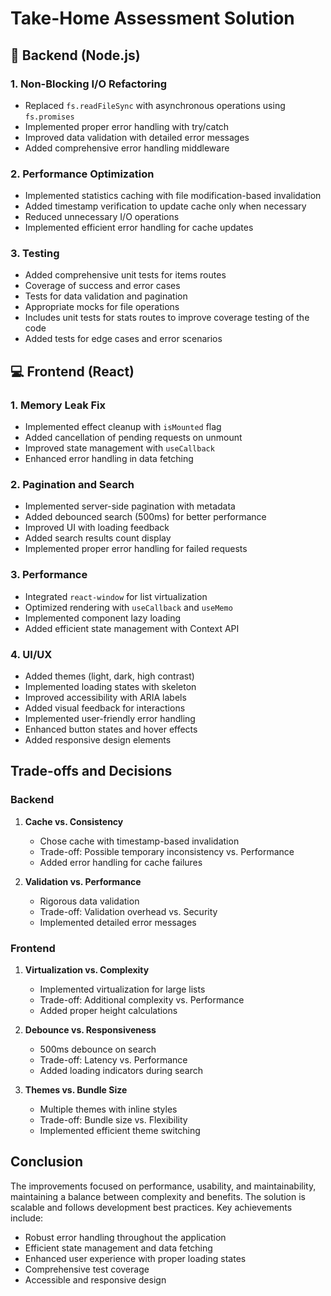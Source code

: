 # Take-Home Assessment Solution

## 🔧 Backend (Node.js)

### 1. Non-Blocking I/O Refactoring
- Replaced `fs.readFileSync` with asynchronous operations using `fs.promises`
- Implemented proper error handling with try/catch
- Improved data validation with detailed error messages
- Added comprehensive error handling middleware

### 2. Performance Optimization
- Implemented statistics caching with file modification-based invalidation
- Added timestamp verification to update cache only when necessary
- Reduced unnecessary I/O operations
- Implemented efficient error handling for cache updates

### 3. Testing
- Added comprehensive unit tests for items routes
- Coverage of success and error cases
- Tests for data validation and pagination
- Appropriate mocks for file operations
- Includes unit tests for stats routes to improve coverage testing of the code
- Added tests for edge cases and error scenarios

## 💻 Frontend (React)

### 1. Memory Leak Fix
- Implemented effect cleanup with `isMounted` flag
- Added cancellation of pending requests on unmount
- Improved state management with `useCallback`
- Enhanced error handling in data fetching

### 2. Pagination and Search
- Implemented server-side pagination with metadata
- Added debounced search (500ms) for better performance
- Improved UI with loading feedback
- Added search results count display
- Implemented proper error handling for failed requests

### 3. Performance
- Integrated `react-window` for list virtualization
- Optimized rendering with `useCallback` and `useMemo`
- Implemented component lazy loading
- Added efficient state management with Context API

### 4. UI/UX
- Added themes (light, dark, high contrast)
- Implemented loading states with skeleton
- Improved accessibility with ARIA labels
- Added visual feedback for interactions
- Implemented user-friendly error handling
- Enhanced button states and hover effects
- Added responsive design elements

## Trade-offs and Decisions

### Backend
1. **Cache vs. Consistency**
   - Chose cache with timestamp-based invalidation
   - Trade-off: Possible temporary inconsistency vs. Performance
   - Added error handling for cache failures

2. **Validation vs. Performance**
   - Rigorous data validation
   - Trade-off: Validation overhead vs. Security
   - Implemented detailed error messages

### Frontend
1. **Virtualization vs. Complexity**
   - Implemented virtualization for large lists
   - Trade-off: Additional complexity vs. Performance
   - Added proper height calculations

2. **Debounce vs. Responsiveness**
   - 500ms debounce on search
   - Trade-off: Latency vs. Performance
   - Added loading indicators during search

3. **Themes vs. Bundle Size**
   - Multiple themes with inline styles
   - Trade-off: Bundle size vs. Flexibility
   - Implemented efficient theme switching

## Conclusion
The improvements focused on performance, usability, and maintainability, maintaining a balance between complexity and benefits. The solution is scalable and follows development best practices. Key achievements include:
- Robust error handling throughout the application
- Efficient state management and data fetching
- Enhanced user experience with proper loading states
- Comprehensive test coverage
- Accessible and responsive design
